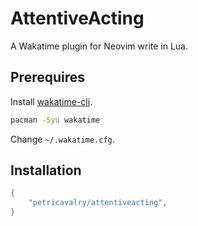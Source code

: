 # AttentiveActing

A Wakatime plugin for Neovim write in Lua.

## Prerequires

Install
[wakatime-cli](https://github.com/wakatime/wakatime-cli).

```bash
pacman -Syu wakatime
```

Change `~/.wakatime.cfg`.

## Installation

```lua
{
    "petricavalry/attentiveacting",
}
```
